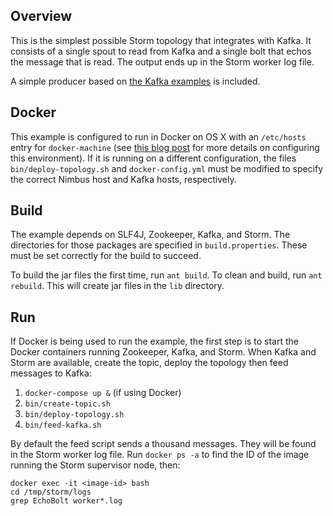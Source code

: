 ## Overview

This is the simplest possible Storm topology that integrates with Kafka.  It consists of a single spout to read from Kafka and a single bolt that echos the message that is read.  The output ends up in the Storm worker log file.

A simple producer based on [the Kafka examples](https://cwiki.apache.org/confluence/display/KAFKA/0.8.0+Producer+Example) is included.

## Docker

This example is configured to run in Docker on OS X with an ```/etc/hosts``` entry for ```docker-machine``` (see [this blog post](https://softwarematters.wordpress.com/2015/09/27/docker-machine/) for more details on configuring this environment).  If it is running on a different configuration, the files ```bin/deploy-topology.sh``` and ```docker-config.yml``` must be modified to specify the correct Nimbus host and Kafka hosts, respectively.

## Build

The example depends on SLF4J, Zookeeper, Kafka, and Storm.  The directories for those packages are specified in ```build.properties```.  These must be set correctly for the build to succeed.

To build the jar files the first time, run ```ant build```.  To clean and build, run ```ant rebuild```.  This will create jar files in the ```lib``` directory.

## Run

If Docker is being used to run the example, the first step is to start the Docker containers running Zookeeper, Kafka, and Storm.  When Kafka and Storm are available, create the topic, deploy the topology then feed messages to Kafka:

1. ```docker-compose up &``` (if using Docker)
2. ```bin/create-topic.sh```
3. ```bin/deploy-topology.sh```
4. ```bin/feed-kafka.sh```

By default the feed script sends a thousand messages.  They will be found in the Storm worker log file.  Run ```docker ps -a``` to find the ID of the image running the Storm supervisor node, then:

```
docker exec -it <image-id> bash
cd /tmp/storm/logs
grep EchoBolt worker*.log
```
